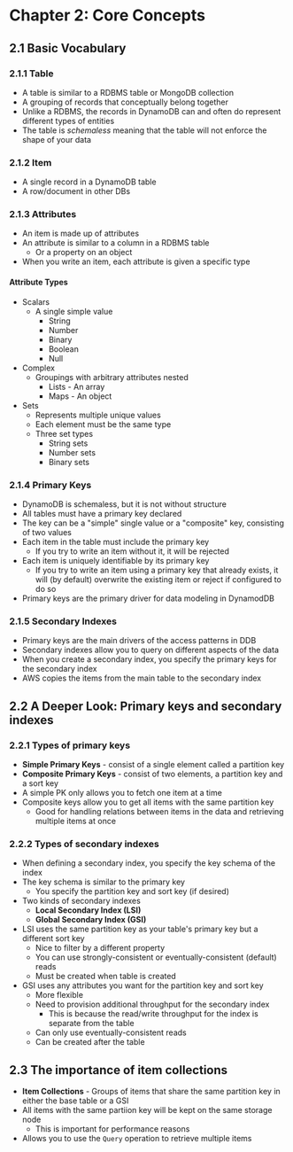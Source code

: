 # Chapter 2: Core Concepts

## 2.1 Basic Vocabulary

### 2.1.1 Table

- A table is similar to a RDBMS table or MongoDB collection
- A grouping of records that conceptually belong together
- Unlike a RDBMS, the records in DynamoDB can and often do represent different types of entities
- The table is *schemaless* meaning that the table will not enforce the shape of your data

### 2.1.2 Item

- A single record in a DynamoDB table
- A row/document in other DBs

### 2.1.3 Attributes

- An item is made up of attributes
- An attribute is similar to a column in a RDBMS table
  - Or a property on an object
- When you write an item, each attribute is given a specific type

#### Attribute Types

- Scalars
  - A single simple value
    - String
    - Number
    - Binary
    - Boolean
    - Null
- Complex
  - Groupings with arbitrary attributes nested
    - Lists - An array
    - Maps - An object
- Sets
  - Represents multiple unique values
  - Each element must be the same type
  - Three set types
    - String sets
    - Number sets
    - Binary sets 

### 2.1.4 Primary Keys

- DynamoDB is schemaless, but it is not without structure
- All tables must have a primary key declared
- The key can be a "simple" single value or a "composite" key, consisting of two values
- Each item in the table must include the primary key
  - If you try to write an item without it, it will be rejected
- Each item is uniquely identifiable by its primary key
  - If you try to write an item using a primary key that already exists, it will (by default) overwrite the existing item or reject if configured to do so
- Primary keys are the primary driver for data modeling in DynamodDB

### 2.1.5 Secondary Indexes

- Primary keys are the main drivers of the access patterns in DDB
- Secondary indexes allow you to query on different aspects of the data
- When you create a secondary index, you specify the primary keys for the secondary index
- AWS copies the items from the main table to the secondary index

## 2.2 A Deeper Look: Primary keys and secondary indexes

### 2.2.1 Types of primary keys

- **Simple Primary Keys** - consist of a single element called a partition key
- **Composite Primary Keys** - consist of two elements, a partition key and a sort key
- A simple PK only allows you to fetch one item at a time
- Composite keys allow you to get all items with the same partition key
  - Good for handling relations between items in the data and retrieving multiple items at once
### 2.2.2 Types of secondary indexes

- When defining a secondary index, you specify the key schema of the index
- The key schema is similar to the primary key
  - You specify the partition key and sort key (if desired)
- Two kinds of secondary indexes
  - **Local Secondary Index (LSI)** 
  - **Global Secondary Index (GSI)**
- LSI uses the same partition key as your table's primary key but a different sort key
  - Nice to filter by a different property
  - You can use strongly-consistent or eventually-consistent (default) reads
  - Must be created when table is created
- GSI uses any attributes you want for the partition key and sort key
  - More flexible
  - Need to provision additional throughput for the secondary index
    - This is because the read/write throughput for the index is separate from the table
  - Can only use eventually-consistent reads
  - Can be created after the table

## 2.3 The importance of item collections

- **Item Collections** - Groups of items that share the same partition key in either the base table or a GSI
- All items with the same partiion key will be kept on the same storage node
  - This is important for performance reasons
- Allows you to use the `Query` operation to retrieve multiple items